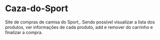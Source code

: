 # Caza-do-Sport
Site de compras de camisa do Sport,. Sendo possível visualizar a lista dos produtos, ver informações de cada produto, add e remover do carrinho e finalizar a compra.
